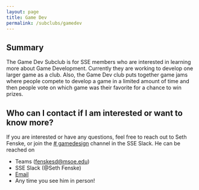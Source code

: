```yaml
---
layout: page
title: Game Dev
permalink: /subclubs/gamedev
---
```


## Summary
The Game Dev Subclub is for SSE members who are interested in learning more about Game Development. Currently they are working to develop one larger game as a club. Also, the Game Dev club puts together game jams where people compete to develop a game in a limited amount of time and then people vote on which game was their favorite for a chance to win prizes.

## Who can I contact if I am interested or want to know more?
If you are interested or have any questions, feel free to reach out to Seth Fenske, or join the [# gamedesign](https://msoe-sse.slack.com/archives/C75HLMNAZ) channel in the SSE Slack. He can be reached on
- Teams (fenskesd@msoe.edu)
- SSE Slack (@Seth Fenske)
- [Email](mailto:fenskesd@msoe.edu)
- Any time you see him in person!
